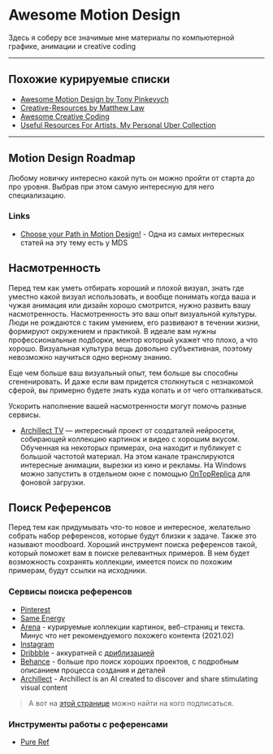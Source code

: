 # Awesome Motion Design

Здесь я соберу все значимые мне материалы по компьютерной графике, анимации и creative coding

------

## Похожие курируемые списки

* [Awesome Motion Design by Tony Pinkevych](https://blog.untimestudio.com/awesome-motion-design-and-animation-9c792b417f9e)
* [Creative-Resources by Matthew Law](https://bitbucket.org/foughtthelaw/_creative-resources/src/master/)
* [Awesome Creative Coding](https://github.com/terkelg/awesome-creative-coding)
* [Useful Resources For Artists, My Personal Uber Collection](https://www.creativeshrimp.com/resources.html)

------

## Motion Design Roadmap

Любому новичку интересно какой путь он можно пройти от старта до про уровня. Выбрав при этом самую интересную для него специализацию.

### Links

* [Choose your Path in Motion Design!](https://blog.motiondesign.school/choose-your-path-in-motion-design) - Одна из самых интересных статей на эту тему есть у MDS

## Насмотренность

Перед тем как уметь отбирать хороший и плохой визуал, знать где уместно какой визуал использовать, и вообще понимать когда ваша и чужая анимация или дизайн хорошо смотрится, нужно развить вашу насмотренность. Насмотренность это ваш опыт визуальной культуры. Люди не рождаются с таким умением, его развивают в течении жизни, формируют окружением и практикой. В идеале вам нужны профессиональные подборки, ментор который укажет что плохо, а что хорошо. Визуальная культура вещь довольно субъективная, поэтому невозможно научиться одно верному знанию.

Еще чем больше ваш визуальный опыт, тем больше вы способны сгененировать. И даже если вам придется столкнуться с незнакомой сферой, вы примерно будете знать куда копать и от чего отталкиваться.

Ускорить наполнение вашей насмотренности могут помочь разные сервисы.

* [Archillect TV](https://archillect.com/tv) — интересный проект от создаталей нейросети, собирающей коллекцию картинок и видео с хорошим вкусом. Обученная на некоторых примерах, она находит и публикует с большой частотой материал. На этом канале транслируются интересные анимации, вырезки из кино и рекламы. На Windows можно запустить в отдельном окне с помощью [OnTopReplica](https://github.com/LorenzCK/OnTopReplica) для фоновой загрузки.

## Поиск Референсов

Перед тем как придумывать что-то новое и интересное, желательно собрать набор референсов, которые будут близки к задаче. Также это называют moodboard. Хороший инструмент поиска референсов такой, который поможет вам в поиске релевантных примеров. В нем будет возможность сохранять коллекции, имеется поиск по похожим примерам, будут ссылки на исходники.

### Сервисы поиска референсов

* [Pinterest](https://www.pinterest.com/)
* [Same Energy](https://same.energy/)
* [Arena](https://www.are.na/) - курируемые коллекции картинок, веб-страниц и текста. Минус что нет рекомендуемого похожего контента (2021.02)
* [Instagram](https://instagram.com/)
* [Dribbble](https://dribbble.com/) - аккуратней с [дриблизацией](https://www.intercom.com/blog/the-dribbblisation-of-design/)
* [Behance](https://www.behance.net/) - больше про поиск хороших проектов, с подробным описанием процесса создания и деталей
* [Archillect](https://archillect.com/) - Archillect is an AI created to discover and share stimulating visual content

> А вот на [этой странице](motion-design/inspiration_profiles.md) можно найти на кого подписаться.

### Инструменты работы с референсами

* [Pure Ref](https://www.pureref.com/)
